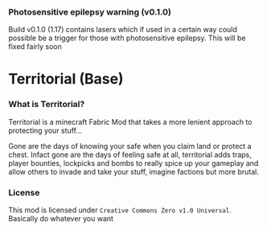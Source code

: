 ### Photosensitive epilepsy warning (v0.1.0)
Build v0.1.0 (1.17) contains lasers which if used in a certain way could possible be a trigger for those with photosensitive epilepsy. This will be fixed fairly soon

# Territorial (Base)

### What is Territorial?
Territorial is a minecraft Fabric Mod that takes a more lenient approach to protecting your stuff...
  
Gone are the days of knowing your safe when you claim land or protect a chest. Infact gone are the days of feeling safe at all, territorial adds traps, player bounties, lockpicks and bombs to really spice up your gameplay and allow others to invade and take your stuff, imagine factions but more brutal.

### License
This mod is licensed under `Creative Commons Zero v1.0 Universal`. Basically do whatever you want
